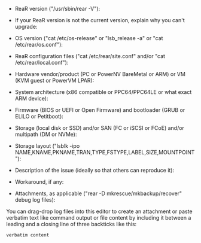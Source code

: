 <!-- Relax-and-Recover (ReaR) Issue Template
Fill in the following items when submitting a new issue.
Use GitHub Markdown, see "Basic writing and formatting syntax" at
https://docs.github.com/en/get-started/writing-on-github/getting-started-with-writing-and-formatting-on-github/basic-writing-and-formatting-syntax
Support is voluntary without guarantee/warranty/liability -->

* ReaR version ("/usr/sbin/rear -V"):

* If your ReaR version is not the current version, explain why you can't upgrade:

* OS version ("cat /etc/os-release" or "lsb_release -a" or "cat /etc/rear/os.conf"):

* ReaR configuration files ("cat /etc/rear/site.conf" and/or "cat /etc/rear/local.conf"):

* Hardware vendor/product (PC or PowerNV BareMetal or ARM) or VM (KVM guest or PowerVM LPAR):

* System architecture (x86 compatible or PPC64/PPC64LE or what exact ARM device):

* Firmware (BIOS or UEFI or Open Firmware) and bootloader (GRUB or ELILO or Petitboot):

* Storage (local disk or SSD) and/or SAN (FC or iSCSI or FCoE) and/or multipath (DM or NVMe):

* Storage layout ("lsblk -ipo NAME,KNAME,PKNAME,TRAN,TYPE,FSTYPE,LABEL,SIZE,MOUNTPOINT"):

* Description of the issue (ideally so that others can reproduce it):

* Workaround, if any:

* Attachments, as applicable ("rear -D mkrescue/mkbackup/recover" debug log files):

You can drag-drop log files into this editor to create an attachment
or paste verbatim text like command output or file content
by including it between a leading and a closing line of
three backticks like this:

```
verbatim content
```

